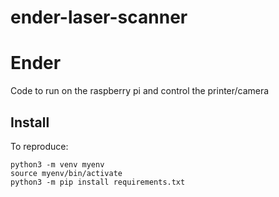 # ender-laser-scanner
# Ender
Code to run on the raspberry pi and control the printer/camera

## Install
To reproduce:
```
python3 -m venv myenv
source myenv/bin/activate
python3 -m pip install requirements.txt
```
